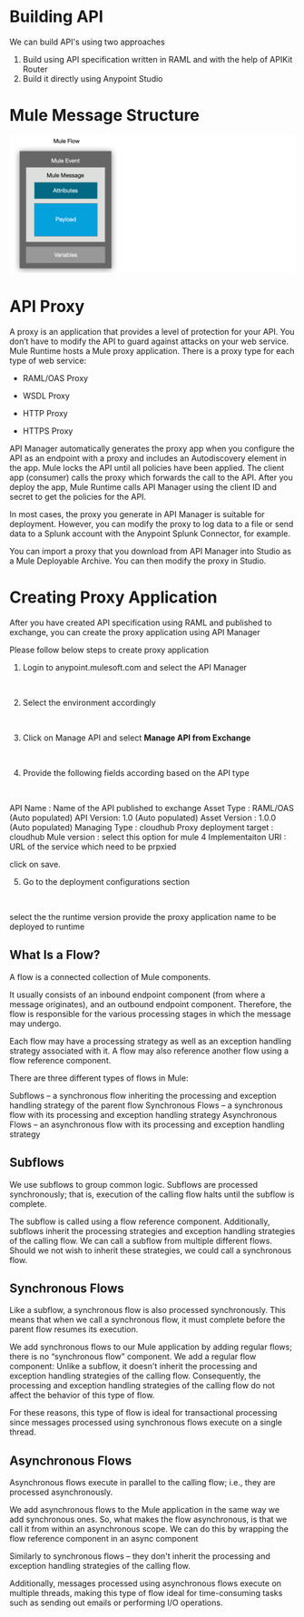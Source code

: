 
# Building API

We can build API's using two approaches

1. Build using API specification written in RAML and with the help of APIKit Router
2. Build it directly using Anypoint Studio



# Mule Message Structure
![MuleMessage](https://github.com/Mulesoft-Tutorials/Documents/blob/master/images/MuleEventandMsg.png) 


# API Proxy

A proxy is an application that provides a level of protection for your API. You don’t have to modify the API to guard against attacks on your web service. Mule Runtime hosts a Mule proxy application. There is a proxy type for each type of web service:

- RAML/OAS Proxy

- WSDL Proxy

- HTTP Proxy

- HTTPS Proxy

API Manager automatically generates the proxy app when you configure the API as an endpoint with a proxy and includes an Autodiscovery element in the app. Mule locks the API until all policies have been applied. The client app (consumer) calls the proxy which forwards the call to the API. After you deploy the app, Mule Runtime calls API Manager using the client ID and secret to get the policies for the API.

In most cases, the proxy you generate in API Manager is suitable for deployment. However, you can modify the proxy to log data to a file or send data to a Splunk account with the Anypoint Splunk Connector, for example.

You can import a proxy that you download from API Manager into Studio as a Mule Deployable Archive. You can then modify the proxy in Studio.

# Creating Proxy Application

After you have created API specification using RAML and published to exchange, you can create the proxy application using API Manager

Please follow below steps to create proxy application

1. Login to anypoint.mulesoft.com and select the API Manager

![]()

2. Select the environment accordingly

![]()

3. Click on Manage API and select **Manage API from Exchange**

![]()

4. Provide the following fields according based on the API type

![]()

  API Name : Name of the API published to exchange
  Asset Type : RAML/OAS (Auto populated)
  API Version: 1.0 (Auto populated)
  Asset Version : 1.0.0 (Auto populated)
  Managing Type : cloudhub
  Proxy deployment target : cloudhub
  Mule version : select this option for mule 4
  Implementaiton URI : URL of the service which need to be prpxied
  
  
  click on save.

5. Go to the deployment configurations section

![]()

  select the the runtime version
  provide the proxy application name to be deployed to runtime


## What Is a Flow?

A flow is a connected collection of Mule components.

It usually consists of an inbound endpoint component (from where a message originates), and an outbound endpoint component. Therefore, the flow is responsible for the various processing stages in which the message may undergo.

Each flow may have a processing strategy as well as an exception handling strategy associated with it. A flow may also reference another flow using a flow reference component.

There are three different types of flows in Mule:

Subflows – a synchronous flow inheriting the processing and exception handling strategy of the parent flow
Synchronous Flows – a synchronous flow with its processing and exception handling strategy
Asynchronous Flows – an asynchronous flow with its processing and exception handling strategy

## Subflows

We use subflows to group common logic. Subflows are processed synchronously; that is, execution of the calling flow halts until the subflow is complete.

The subflow is called using a flow reference component. Additionally, subflows inherit the processing strategies and exception handling strategies of the calling flow. We can call a subflow from multiple different flows. Should we not wish to inherit these strategies, we could call a synchronous flow.

## Synchronous Flows

Like a subflow, a synchronous flow is also processed synchronously. This means that when we call a synchronous flow, it must complete before the parent flow resumes its execution.

We add synchronous flows to our Mule application by adding regular flows; there is no “synchronous flow” component. We add a regular flow component:
Unlike a subflow, it doesn't inherit the processing and exception handling strategies of the calling flow. Consequently, the processing and exception handling strategies of the calling flow do not affect the behavior of this type of flow.

For these reasons, this type of flow is ideal for transactional processing since messages processed using synchronous flows execute on a single thread.


## Asynchronous Flows

Asynchronous flows execute in parallel to the calling flow; i.e., they are processed asynchronously.

We add asynchronous flows to the Mule application in the same way we add synchronous ones. So, what makes the flow asynchronous, is that we call it from within an asynchronous scope. We can do this by wrapping the flow reference component in an async component

Similarly to synchronous flows – they don't inherit the processing and exception handling strategies of the calling flow.

Additionally, messages processed using asynchronous flows execute on multiple threads, making this type of flow ideal for time-consuming tasks such as sending out emails or performing I/O operations.

